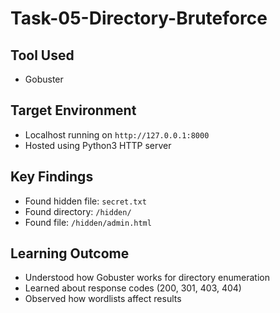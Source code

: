 # Task-05-Directory-Bruteforce

## Tool Used
- Gobuster

## Target Environment
- Localhost running on `http://127.0.0.1:8000`
- Hosted using Python3 HTTP server

## Key Findings
- Found hidden file: `secret.txt`
- Found directory: `/hidden/`
- Found file: `/hidden/admin.html`

## Learning Outcome
- Understood how Gobuster works for directory enumeration
- Learned about response codes (200, 301, 403, 404)
- Observed how wordlists affect results
